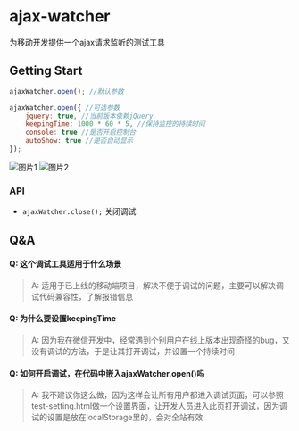# ajax-watcher
为移动开发提供一个ajax请求监听的测试工具

## Getting Start
```javascript
ajaxWatcher.open(); //默认参数

ajaxWatcher.open({ //可选参数
    jquery: true, //当前版本依赖jQuery
    keepingTime: 1000 * 60 * 5, //保持监控的持续时间
    console: true //是否开启控制台
    autoShow: true //是否自动显示
});
```
![图片1](img/console_img_1.PNG=375x667)
![图片2](img/console_img_2.PNG=375x667)
### API
* ``` ajaxWatcher.close(); ``` 关闭调试

## Q&A
#### Q: 这个调试工具适用于什么场景
>A: 适用于已上线的移动端项目，解决不便于调试的问题，主要可以解决调试代码兼容性，了解报错信息
#### Q: 为什么要设置keepingTime
>A: 因为我在微信开发中，经常遇到个别用户在线上版本出现奇怪的bug，又没有调试的方法，于是让其打开调试，并设置一个持续时间
#### Q: 如何开启调试，在代码中嵌入ajaxWatcher.open()吗
>A: 我不建议你这么做，因为这样会让所有用户都进入调试页面，可以参照test-setting.html做一个设置界面，让开发人员进入此页打开调试，因为调试的设置是放在localStorage里的，会对全站有效
